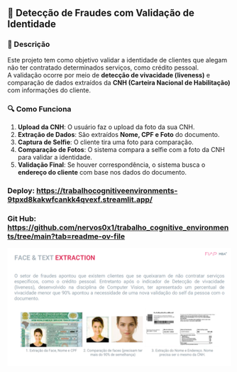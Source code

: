 ## 🚀 Detecção de Fraudes com Validação de Identidade  

### 📌 Descrição  
Este projeto tem como objetivo validar a identidade de clientes que alegam não ter contratado determinados serviços, como crédito pessoal.  
A validação ocorre por meio de **detecção de vivacidade (liveness)** e comparação de dados extraídos da **CNH (Carteira Nacional de Habilitação)** com informações do cliente.  

### 🔍 Como Funciona  
1. **Upload da CNH**: O usuário faz o upload da foto da sua CNH.  
2. **Extração de Dados**: São extraídos **Nome, CPF e Foto** do documento.  
3. **Captura de Selfie**: O cliente tira uma foto para comparação.  
4. **Comparação de Fotos**: O sistema compara a selfie com a foto da CNH para validar a identidade.  
5. **Validação Final**: Se houver correspondência, o sistema busca o **endereço do cliente** com base nos dados do documento.  

### Deploy: https://trabalhocognitiveenvironments-9tpxd8kakwfcankk4qvexf.streamlit.app/
### Git Hub: https://github.com/nervos0x1/trabalho_cognitive_environments/tree/main?tab=readme-ov-file

![alt text](image-1.png)